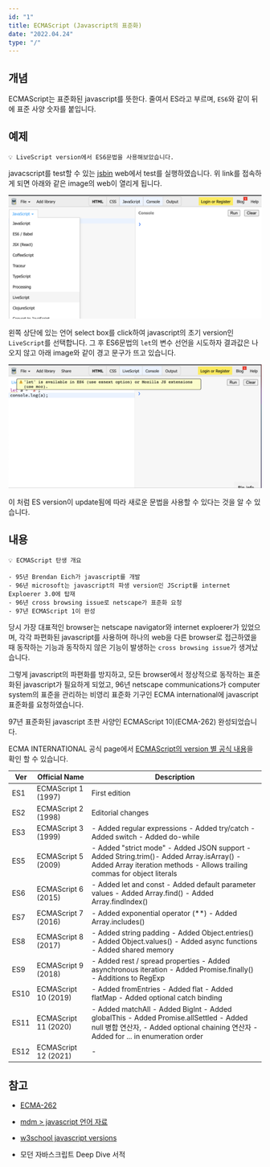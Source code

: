 ```yaml
---
id: "1"
title: ECMAScript (Javascript의 표준화)
date: "2022.04.24"
type: "/"
---
```


## 개념
ECMAScript는 표준화된 javascript를 뜻한다. 줄여서 ES라고 부르며, `ES6`와 같이 뒤에 표준 사양 숫자를 붙입니다.


## 예제
```
💡 LiveScript version에서 ES6문법을 사용해보았습니다.
```
javacscript를 test할 수 있는 [jsbin](https://jsbin.com/?js,console) web에서 test를 실행하였습니다.
위 link를 접속하게 되면 아래와 같은 image의 web이 열리게 됩니다.

<p align="center"><img src='../../assets/content/index_1_01.png'></p>

왼쪽 상단에 있는 언어 select box를 click하여 javascript의 초기 version인 `LiveScript`를 선택합니다. 그 후 ES6문법의 `let`의 변수 선언을 시도하자 결과값은 나오지 않고 아래 image와 같이 경고 문구가 뜨고 있습니다.

<p align="center"><img src='../../assets/content/index_1_02.png'></p>

이 처럼 ES version이 update됨에 따라 새로운 문법을 사용할 수 있다는 것을 알 수 있습니다.

## 내용

```
💡 ECMAScript 탄생 개요
 
- 95년 Brendan Eich가 javascript를 개발
- 96년 microsoft는 javascript의 파생 version인 JScript를 internet Exploerer 3.0에 탑재
- 96년 cross browsing issue로 netscape가 표준화 요청
- 97년 ECMAScript 1이 완성

```


당시 가장 대표적인 browser는 netscape navigator와 internet exploerer가 있었으며, 각각 파편화된 javascript를 사용하며 하나의 web을 다른 browser로 접근하였을 때 동작하는 기능과 동작하지 않은 기능이 발생하는 `cross browsing issue`가 생겨났습니다.

그렇게 javascript의 파편화를 방지하고, 모든 browser에서 정상적으로 동작하는 표준화된 javascript가 필요하게 되었고, 96년 netscape communications가 computer system의 표준을 관리하는 비영리 표준화 기구인 ECMA international에 javascript 표준화를 요청하였습니다.

97년 표준화된 javascript 초판 사양인 ECMAScript 1이(ECMA-262) 완성되었습니다.

ECMA INTERNATIONAL 공식 page에서 [ECMAScript의 version 별 공식 내용](https://www.ecma-international.org/publications-and-standards/standards/ecma-262/)을 확인 할 수 있습니다. 

|Ver|Official Name|Description|
|------|---|---|
|ES1|	ECMAScript 1 (1997)|First edition|
|ES2|	ECMAScript 2 (1998)|Editorial changes|
|ES3|	ECMAScript 3 (1999)| - Added regular expressions  - Added try/catch - Added switch - Added do-while|
|ES5|	ECMAScript 5 (2009)| - Added "strict mode" - Added JSON support - Added String.trim()- Added Array.isArray() - Added Array iteration methods - Allows trailing commas for object literals|
|ES6|	ECMAScript 6 (2015)| - Added let and const - Added default parameter values - Added Array.find() - Added Array.findIndex()|
|ES7|	ECMAScript 7 (2016)| - Added exponential operator (**) - Added Array.includes()|
|ES8|	ECMAScript 8 (2017)| - Added string padding - Added Object.entries() - Added Object.values() - Added async functions - Added shared memory|
|ES9|	ECMAScript 9 (2018)| - Added rest / spread properties - Added asynchronous iteration - Added Promise.finally() - Additions to RegExp|
|ES10|	ECMAScript 10 (2019)| - Added fromEntries - Added flat - Added flatMap - Added optional catch binding |
|ES11|	ECMAScript 11 (2020)| - Added matchAll - Added BigInt - Added globalThis - Added Promise.allSettled - Added null 병합 연산자, - Added optional chaining 연산자 - Added for ... in enumeration order|
|ES12|	ECMAScript 12 (2021)| - |


## 참고
- [ECMA-262](https://www.ecma-international.org/publications-and-standards/standards/ecma-262/)

- [mdm > javascript 언어 자료](https://developer.mozilla.org/ko/docs/Web/JavaScript/Language_Resources)

- [w3school javascript versions](https://www.w3schools.com/js/js_versions.asp)

- 모던 자바스크립트 Deep Dive 서적